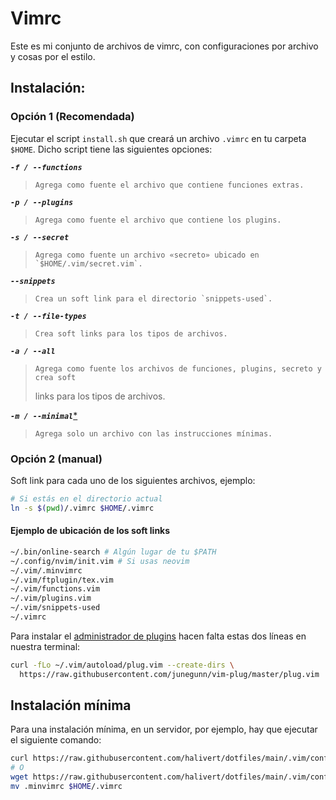 # Vimrc

Este es mi conjunto de archivos de vimrc, con configuraciones por
archivo y cosas por el estilo.

## Instalación:

### Opción 1 (Recomendada)

Ejecutar el script `install.sh` que creará un archivo `.vimrc` en tu carpeta
`$HOME`. Dicho script tiene las siguientes opciones:

_**`-f / --functions`**_

>     Agrega como fuente el archivo que contiene funciones extras.

_**`-p / --plugins`**_

>     Agrega como fuente el archivo que contiene los plugins.

_**`-s / --secret`**_

>     Agrega como fuente un archivo «secreto» ubicado en `$HOME/.vim/secret.vim`.

_**`--snippets`**_

>     Crea un soft link para el directorio `snippets-used`.

_**`-t / --file-types`**_

>     Crea soft links para los tipos de archivos.

_**`-a / --all`**_

>     Agrega como fuente los archivos de funciones, plugins, secreto y crea soft
>
> links para los tipos de archivos.

_**`-m / --minimal`**_[\*](#instalación-mínima)

>     Agrega solo un archivo con las instrucciones mínimas.

### Opción 2 (manual)

Soft link para cada uno de los siguientes archivos, ejemplo:

```sh
# Si estás en el directorio actual
ln -s $(pwd)/.vimrc $HOME/.vimrc
```

#### Ejemplo de ubicación de los soft links

```sh
~/.bin/online-search # Algún lugar de tu $PATH
~/.config/nvim/init.vim # Si usas neovim
~/.vim/.minvimrc
~/.vim/ftplugin/tex.vim
~/.vim/functions.vim
~/.vim/plugins.vim
~/.vim/snippets-used
~/.vimrc
```

Para instalar el [administrador de plugins][1] hacen falta estas dos líneas en
nuestra terminal:

```sh
curl -fLo ~/.vim/autoload/plug.vim --create-dirs \
  https://raw.githubusercontent.com/junegunn/vim-plug/master/plug.vim
```

## Instalación mínima

Para una instalación mínima, en un servidor, por ejemplo, hay que ejecutar el
siguiente comando:

```sh
curl https://raw.githubusercontent.com/halivert/dotfiles/main/.vim/config/.minvimrc > $HOME/.vimrc
# O
wget https://raw.githubusercontent.com/halivert/dotfiles/main/.vim/config/.minvimrc
mv .minvimrc $HOME/.vimrc
```

[1]: https://github.com/junegunn/vim-plug
